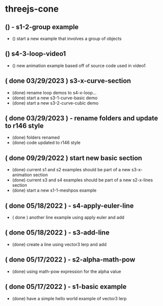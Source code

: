 # threejs-cone

<!-- S1 - BASIC SECTION -->

## () - s1-2-group example
* () start a new example that involves a group of objects

<!-- S2 - V3ARRAY SECTION -->

<!-- S3 - CURVE SECTION -->

<!-- S4 - BASIC SECTION -->

## () s4-3-loop-video1
* () new animation example based off of source code used in video1

<!-- DONE -->

## ( done 03/29/2023 ) s3-x-curve-section
* (done) rename loop demos to s4-x-loop...
* (done) start a new s3-1-curve-basic demo
* (done) start a new s3-2-curve-cubic demo

## ( done 03/29/2023 ) - rename folders and update to r146 style
* (done) folders renamed
* (done) code updated to r146 style

## ( done 09/29/2022 ) start new basic section
* (done) current s1 and s2 examples should be part of a new s3-x-animation section
* (done) current s3 and s4 examples should be part of a new s2-x-lines section
* (done) start a new s1-1-meshpos example

## ( done 05/18/2022 ) - s4-apply-euler-line
* ( done ) another line example using apply euler and add

## ( done 05/18/2022 ) - s3-add-line
* (done) create a line using vector3 lerp and add

## ( done 05/17/2022 ) - s2-alpha-math-pow
* (done) using math-pow expression for the alpha value

## ( done 05/17/2022 ) - s1-basic example
* (done) have a simple hello world example of vector3 lerp